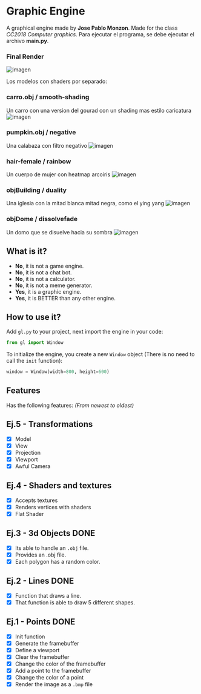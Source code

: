 # Graphic Engine 
A graphical engine made by **Jose Pablo Monzon**. Made for the class *CC2018 Computer graphics*.
Para ejecutar el programa, se debe ejecutar el archivo **main.py**.

### Final Render
![imagen](https://user-images.githubusercontent.com/64183934/187344672-886e6dff-bbd0-4a18-a750-31d075679dc8.png)

Los modelos con shaders por separado:
### carro.obj / smooth-shading
Un carro con una version del gourad con un shading mas estilo caricatura
![imagen](https://user-images.githubusercontent.com/64183934/187341963-2c67dd4a-d578-4597-98ff-51f737f66df6.png)

### pumpkin.obj / negative
Una calabaza con filtro negativo
![imagen](https://user-images.githubusercontent.com/64183934/187342676-0249c352-e7cf-4c0d-bf0b-81bb92f88b58.png)

### hair-female / rainbow
Un cuerpo de mujer con heatmap arcoiris
![imagen](https://user-images.githubusercontent.com/64183934/187343132-a0422e13-f649-4284-a1df-14341d6bbe52.png)

### objBuilding / duality
Una iglesia con la mitad blanca mitad negra, como el ying yang
![imagen](https://user-images.githubusercontent.com/64183934/187343500-5eefa1ce-0f41-4583-a284-b1a9f71e0752.png)

### objDome / dissolvefade
Un domo que se disuelve hacia su sombra
![imagen](https://user-images.githubusercontent.com/64183934/187343952-692cd0ef-2cec-40fc-a406-f24356af2ee5.png)

## What is it?
* **No**, it is not a game engine.
* **No**, it is not a chat bot.
* **No**, it is not a calculator.
* **No**, it is not a meme generator.
* **Yes**, it is a graphic engine.
* **Yes**, it is BETTER than any other engine.

## How to use it?
Add `gl.py` to your project, next import the engine in your code:
```python
from gl import Window
```
To initialize the engine, you create a new `Window` object (There is no need to call the `init` function):
```python
window = Window(width=800, height=600)
```
## Features
Has the following features: *(From newest to oldest)*
## Ej.5 - Transformations
- [x] Model
- [x] View
- [x] Projection
- [x] Viewport
- [x] Awful Camera
## Ej.4 - Shaders and textures
- [x] Accepts textures 
- [x] Renders vertices with shaders
- [x] Flat Shader
## Ej.3 - 3d Objects **DONE**
- [x] Its able to handle an `.obj` file.
- [x] Provides an .obj file.
- [x] Each polygon has a random color.
## Ej.2 - Lines **DONE**
- [x] Function that draws a line.
- [x] That function is able to draw 5 different shapes.
## Ej.1 - Points **DONE**
- [x] Init function
- [x] Generate the framebuffer
- [x] Define a viewport
- [x] Clear the framebuffer
- [x] Change the color of the framebuffer
- [x] Add a point to the framebuffer
- [x] Change the color of a point
- [x] Render the image as a `.bmp` file
